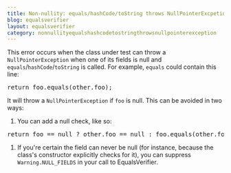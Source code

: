 ```yaml
---
title: Non-nullity: equals/hashCode/toString throws NullPointerExcpetion
blog: equalsverifier
layout: equalsverifier
category: nonnullityequalshashcodetostringthrowsnullpointerexception
---
```

This error occurs when the class under test can throw a `NullPointerException` when one of its fields is null and `equals`/`hashCode`/`toString` is called. For example, `equals` could contain this line:
<pre class="prettyprint">
return foo.equals(other.foo);
</pre>
It will throw a `NullPointerException` if `foo` is null. This can be avoided in two ways:

1. You can add a null check, like so:
<pre class="prettyprint">
return foo == null ? other.foo == null : foo.equals(other.foo);
</pre>

1. If you're certain the field can never be null (for instance, because the class's constructor explicitly checks for it), you can suppress `Warning.NULL_FIELDS` in your call to EqualsVerifier.
